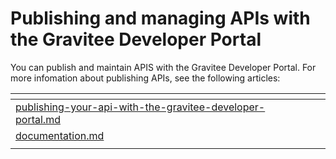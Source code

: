# Publishing and managing APIs with the Gravitee Developer Portal

You can publish and maintain APIS with the Gravitee Developer Portal. For more infomation about publishing APIs, see the following articles:&#x20;

<table data-view="cards"><thead><tr><th data-type="content-ref"></th><th></th><th></th></tr></thead><tbody><tr><td><a href="publishing-your-api-with-the-gravitee-developer-portal.md">publishing-your-api-with-the-gravitee-developer-portal.md</a></td><td></td><td></td></tr><tr><td><a href="../../../../guides/developer-portal/configuration/documentation.md">documentation.md</a></td><td></td><td></td></tr><tr><td></td><td></td><td></td></tr></tbody></table>

